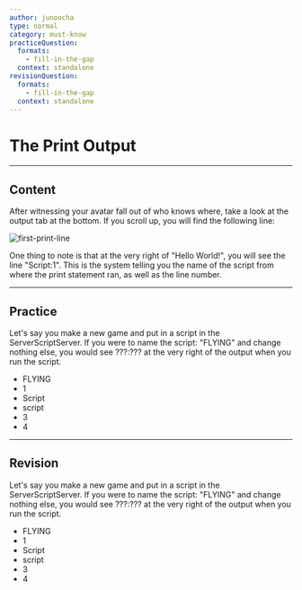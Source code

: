 ```yaml
---
author: junoocha
type: normal
category: must-know
practiceQuestion:
  formats:
    - fill-in-the-gap
  context: standalone
revisionQuestion:
  formats:
    - fill-in-the-gap
  context: standalone
---
```


# The Print Output

---

## Content

After witnessing your avatar fall out of who knows where, take a look at the output tab at the bottom. If you scroll up, you will find the following line:

![first-print-line](https://img.enkipro.com/5359fcdecec00d1433765c0f65e813a4.png)

One thing to note is that at the very right of "Hello World!", you will see the line "Script:1". This is the system telling you the name of the script from where the print statement ran, as well as the line number.

---

## Practice

Let's say you make a new game and put in a script in the ServerScriptServer. If you were to name the script: "FLYING" and change nothing else, you would see ???:??? at the very right of the output when you run the script.

- FLYING
- 1
- Script
- script
- 3
- 4

---

## Revision

Let's say you make a new game and put in a script in the ServerScriptServer. If you were to name the script: "FLYING" and change nothing else, you would see ???:??? at the very right of the output when you run the script.

- FLYING
- 1
- Script
- script
- 3
- 4